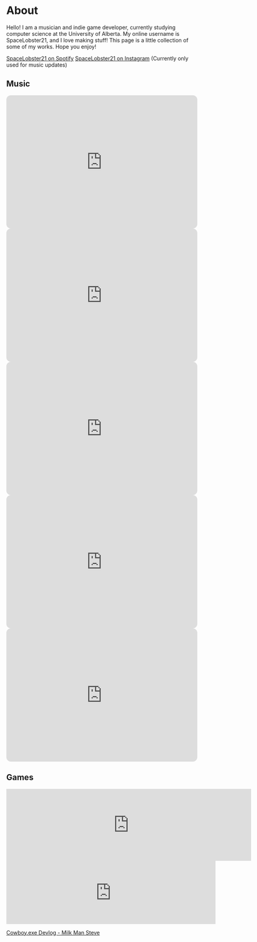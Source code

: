 # About

Hello! I am a musician and indie game developer, currently studying computer science at the University of Alberta. My online username is SpaceLobster21, and I love making stuff! This page is a little collection of some of my works. Hope you enjoy!

[SpaceLobster21 on Spotify](https://open.spotify.com/artist/5L4pbLkSleXveEnfn2XQ4R?si=I6Sm-XseQuClcr8f5nR3Rw)
[SpaceLobster21 on Instagram](https://www.instagram.com/spacelobster21/) (Currently only used for music updates)


## Music

<iframe style="border-radius:12px" src="https://open.spotify.com/embed/track/3t9toyjKvcP9e1iz0WgOz4?utm_source=generator" width="100%" height="352" frameBorder="0" allowfullscreen="" allow="autoplay; clipboard-write; encrypted-media; fullscreen; picture-in-picture" loading="lazy"></iframe>

<iframe style="border-radius:12px" src="https://open.spotify.com/embed/track/5WXKWepsqPPgE1ZQ7GyiTX?utm_source=generator" width="100%" height="352" frameBorder="0" allowfullscreen="" allow="autoplay; clipboard-write; encrypted-media; fullscreen; picture-in-picture" loading="lazy"></iframe>

<iframe style="border-radius:12px" src="https://open.spotify.com/embed/track/2AX1MDCpy1kGve2lM9Vjcc?utm_source=generator" width="100%" height="352" frameBorder="0" allowfullscreen="" allow="autoplay; clipboard-write; encrypted-media; fullscreen; picture-in-picture" loading="lazy"></iframe>

<iframe style="border-radius:12px" src="https://open.spotify.com/embed/track/3wBi6AY751jWrwghkAHq9c?utm_source=generator" width="100%" height="352" frameBorder="0" allowfullscreen="" allow="autoplay; clipboard-write; encrypted-media; fullscreen; picture-in-picture" loading="lazy"></iframe>

<iframe style="border-radius:12px" src="https://open.spotify.com/embed/track/48A4zGul20EXRlhJv3OHeP?utm_source=generator" width="100%" height="352" frameBorder="0" allowfullscreen="" allow="autoplay; clipboard-write; encrypted-media; fullscreen; picture-in-picture" loading="lazy"></iframe>


## Games

<iframe src="https://store.steampowered.com/widget/2388860/?t=Star%20Apprentice%3A%20Dazzling%20Danmaku%20Detective%20by%20Will-o-Works.%20Featuring%20music%20by%20Liam%20Latham.%0A%0A%0A" frameborder="0" width="646" height="190"></iframe>

<iframe height="167" frameborder="0" src="https://itch.io/embed/3169440" width="552"><a href="https://vcodes-itch.itch.io/iron-wild-gold">Iron Wild by vcodes-itch</a></iframe>

[Cowboy.exe Devlog - Milk Man Steve](https://youtu.be/0jTI8UfcY1M?si=hdy1x4TH_is2zAVy)
